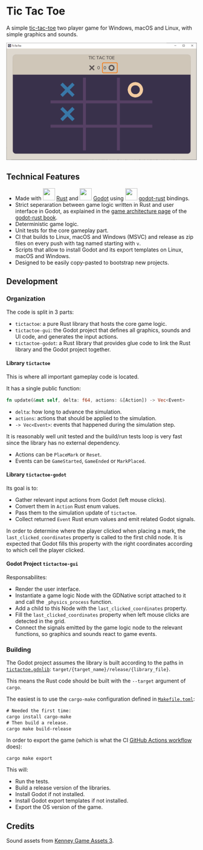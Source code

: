# Tic Tac Toe

A simple [tic-tac-toe](https://en.wikipedia.org/wiki/Tic-tac-toe) two player game for Windows, macOS and Linux, with simple graphics and sounds.

![Tic Tac Toe screenshot](tictactoe.png)

## Technical Features

- Made with <img width="32" height="32" src="https://www.rust-lang.org/logos/rust-logo-blk.svg"> [Rust](https://www.rust-lang.org/) and <img width="32" height="32" src="https://godotengine.org/themes/godotengine/assets/press/icon_color.svg"> [Godot](https://godotengine.org/) using <img width="32" height="32" src="https://godot-rust.github.io/godot-ferris.svg"> [godot-rust](https://godot-rust.github.io/) bindings.
- Strict seperaration between game logic written in Rust and user interface in Godot, as explained in the [game architecture page](https://godot-rust.github.io/book/gdnative-overview/architecture.html#3-rust-game--godot-io-layer) of the [godot-rust book](https://godot-rust.github.io/book/).
- Deterministic game logic.
- Unit tests for the core gameplay part.
- CI that builds to Linux, macOS and Windows (MSVC) and release as zip files on every push with tag named starting with `v`.
- Scripts that allow to install Godot and its export templates on Linux, macOS and Windows.
- Designed to be easily copy-pasted to bootstrap new projects.

## Development

### Organization

The code is split in 3 parts:

- `tictactoe`: a pure Rust library that hosts the core game logic.
- `tictactoe-gui`: the Godot project that defines all graphics, sounds and UI code, and generates the input actions.
- `tictactoe-godot`: a Rust library that provides glue code to link the Rust library and the Godot project together.

#### Library `tictactoe`

This is where all important gameplay code is located.

It has a single public function:

```rust
fn update(&mut self, delta: f64, actions: &[Action]) -> Vec<Event>
```

- `delta`: how long to advance the simulation.
- `actions`: actions that should be applied to the simulation.
- `-> Vec<Event>`: events that happened during the simulation step.

It is reasonably well unit tested and the build/run tests loop is very fast since the library has no external dependency.

- Actions can be `PlaceMark` or `Reset`.
- Events can be `GameStarted`, `GameEnded` or `MarkPlaced`.

#### Library `tictactoe-godot`

Its goal is to:

- Gather relevant input actions from Godot (left mouse clicks).
- Convert them in `Action` Rust enum values.
- Pass them to the simulation update of `tictactoe`.
- Collect returned `Event` Rust enum values and emit related Godot signals.

In order to determine where the player clicked when placing a mark, the `last_clicked_coordinates` property is called to the first child node. It is expected that Godot fills this property with the right coordinates according to which cell the player clicked.

#### Godot Project `tictactoe-gui`

Responsabilites:

- Render the user interface.
- Instantiate a game logic Node with the GDNative script attached to it and call the `_physics_process` function.
- Add a child to this Node with the `last_clicked_coordinates` property.
- Fill the `last_clicked_coordinates` property when left mouse clicks are detected in the grid.
- Connect the signals emitted by the game logic node to the relevant functions, so graphics and sounds react to game events.

### Building

The Godot project assumes the library is built according to the paths in [`tictactoe.gdnlib`](tictactoe-gui\src\tictactoe.gdnlib): `target/{target_name}/release/{library_file}`.

This means the Rust code should be built with the `--target` argument of `cargo`.

The easiest is to use the `cargo-make` configuration defined in [`Makefile.toml`](Makefile.toml):

```shell
# Needed the first time:
cargo install cargo-make
# Then build a release.
cargo make build-release
```

In order to export the game (which is what the CI [GitHub Actions workflow](.github/workflows/ci.yml) does):

```shell
cargo make export
```

This will:

- Run the tests.
- Build a release version of the libraries.
- Install Godot if not installed.
- Install Godot export templates if not installed.
- Export the OS version of the game.

## Credits

Sound assets from [Kenney Game Assets 3](https://kenney.itch.io/kenney-game-assets-3).
